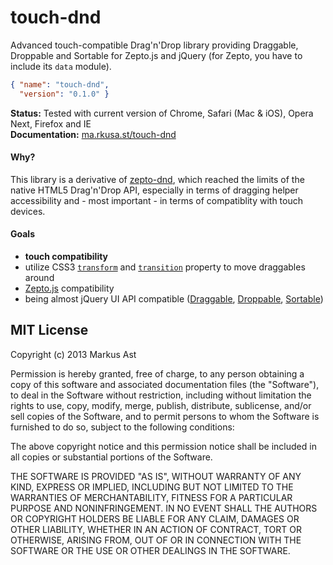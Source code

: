 # touch-dnd

Advanced touch-compatible Drag'n'Drop library providing Draggable, Droppable and Sortable for Zepto.js and jQuery (for Zepto, you have to include its `data` module).

```json
{ "name": "touch-dnd",
  "version": "0.1.0" }
```

**Status:** Tested with current version of Chrome, Safari (Mac & iOS), Opera Next, Firefox and IE  
**Documentation:** [ma.rkusa.st/touch-dnd](http://ma.rkusa.st/touch-dnd)

#### Why?

This library is a derivative of [zepto-dnd](https://github.com/rkusa/zepto-dnd), which reached the limits of the native HTML5 Drag'n'Drop API, especially in terms of dragging helper accessibility and - most important - in terms of compatiblity with touch devices.

#### Goals

* **touch compatibility**
* utilize CSS3 [`transform`](http://www.w3schools.com/cssref/css3_pr_transform.asp) and [`transition`](http://www.w3schools.com/css/css3_transitions.asp) property to move draggables around
* [Zepto.js](http://zeptojs.com/) compatibility
* being almost jQuery UI API compatible ([Draggable](https://github.com/rkusa/touch-dnd/issues/2), [Droppable](https://github.com/rkusa/touch-dnd/issues/3), [Sortable](https://github.com/rkusa/touch-dnd/issues/1))

## MIT License
Copyright (c) 2013 Markus Ast

Permission is hereby granted, free of charge, to any person obtaining a copy of this software and associated documentation files (the "Software"), to deal in the Software without restriction, including without limitation the rights to use, copy, modify, merge, publish, distribute, sublicense, and/or sell copies of the Software, and to permit persons to whom the Software is furnished to do so, subject to the following conditions:

The above copyright notice and this permission notice shall be included in all copies or substantial portions of the Software.

THE SOFTWARE IS PROVIDED "AS IS", WITHOUT WARRANTY OF ANY KIND, EXPRESS OR IMPLIED, INCLUDING BUT NOT LIMITED TO THE WARRANTIES OF MERCHANTABILITY, FITNESS FOR A PARTICULAR PURPOSE AND NONINFRINGEMENT. IN NO EVENT SHALL THE AUTHORS OR COPYRIGHT HOLDERS BE LIABLE FOR ANY CLAIM, DAMAGES OR OTHER LIABILITY, WHETHER IN AN ACTION OF CONTRACT, TORT OR OTHERWISE, ARISING FROM, OUT OF OR IN CONNECTION WITH THE SOFTWARE OR THE USE OR OTHER DEALINGS IN THE SOFTWARE.
